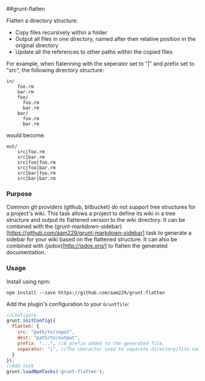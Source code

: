 ##grunt-flatten

Flatten a directory structure:
 * Copy files recursively within a folder
 * Output all files in one directory, named after their relative position in the original directory
 * Update all the references to other paths within the copied files

For example, when flatenning with the seperator set to "|" and prefix set to "src", the following directory structure:
```
in/
    foo.rm
    bar.rm
    foo/
      foo.rm
      bar.rm
    bar/
      foo.rm
      bar.rm
```
would become:
```
out/
    src|foo.rm
    src|bar.rm
    src|foo|foo.rm
    src|foo|bar.rm
    src|bar|foo.rm
    src|bar|bar.rm
```
### Purpose
Common git providers (github, bitbucket) do not support tree structures for a project's wiki. This task allows a project to define its wiki in a tree structure and output its flattened version to the wiki directory. It can be combined with the (grunt-markdown-sidebar)[https://github.com/aam229/grunt-markdown-sidebar] task to generate a sidebar for your wiki based on the flattened structure. It can also be combined with (jsdox)[http://jsdox.org/] to flatten the generated documentation.

### Usage
Install using npm: 
```
npm install --save https://github.com/aam229/grunt-flatten
```

Add the plugin's configuration to your `Gruntfile`:

```javascript
//Configure
grunt.initConfig({
  flatten: {
    src: "path/to/input",
    dest: "path/to/output",
    prefix: "...", //A prefix added to the generated file,
    separator: "|", //The character used to separate directory/file names
  }
});
//Add task
grunt.loadNpmTasks('grunt-flatten');
```

